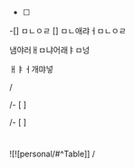 - [ ]

-[] ㅁㄴㅇㄹ
[] ㅁㄴ애랴ㅓㅁㄴㅇㄹ

냄야러ㅐㅁ냐어래ㅑㅁ넝

ㅐㅑㅓ개먀넣

/





/- [ ] 



/- [ ] 










#







# 






<Paste Link>

![![personal/#^Table]]
/